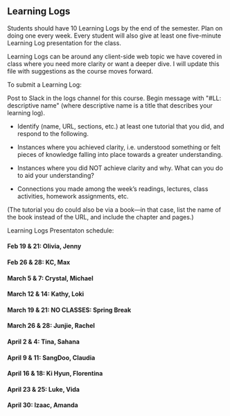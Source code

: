 ## Learning Logs

Students should have 10 Learning Logs by the end of the semester. Plan on doing one every week. Every student will also give at least one five-minute Learning Log presentation for the class.

Learning Logs can be around any client-side web topic we have covered in class where you need more clarity or want a deeper dive. I will update this file with suggestions as the course moves forward.

To submit a Learning Log:


Post to Slack in the logs channel for this course. Begin message with "#LL: descriptive name" (where descriptive name is a title that describes your learning log).

* Identify (name, URL, sections, etc.) at least one tutorial that you did, and respond to the following.

* Instances where you achieved clarity, i.e. understood something or felt pieces of knowledge falling into place towards a greater understanding.

* Instances where you did NOT achieve clarity and why. What can you do to aid your understanding?

* Connections you made among the week’s readings, lectures, class activities, homework assignments, etc.

(The tutorial you do could also be via a book—in that case, list the name of the book instead of the URL, and include the chapter and pages.)


Learning Logs Presentaton schedule:

#### Feb 19 & 21: Olivia, Jenny

#### Feb 26 & 28: KC, Max 

#### March 5 & 7: Crystal, Michael

#### March 12 & 14: Kathy, Loki

#### March 19 & 21: NO CLASSES: Spring Break

#### March 26 & 28: Junjie, Rachel

#### April 2 & 4: Tina, Sahana

#### April 9 & 11: SangDoo, Claudia

#### April 16 & 18: Ki Hyun, Florentina

#### April 23 & 25: Luke, Vida

#### April 30: Izaac, Amanda
